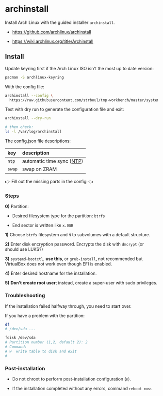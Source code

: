 # archinstall

Install Arch Linux with the guided installer `archinstall`.

- https://github.com/archlinux/archinstall

- https://wiki.archlinux.org/title/Archinstall

## Install

Update keyring first if the Arch Linux ISO isn't the most up to date version:

```sh
pacman -S archlinux-keyring
```

With the config file:

```sh
archinstall --config \
  https://raw.githubusercontent.com/strboul/tmp-workbench/master/system/core/arch/archinstall/config.json
```

Test with dry run to generate the configuration file and exit:

```sh
archinstall --dry-run

# then check:
ls -l /var/log/archinstall
```

The [config.json](config.json) file descriptions:

| key          | description                                       |
|:-------------|:--------------------------------------------------|
| `ntp`        | automatic time sync ([NTP](https://www.ntp.org/)) |
| `swap`       | swap on ZRAM                                      |

:point_right: Fill out the missing parts in the config :point_left:

### Steps

**0)** Partition:

  + Desired filesystem type for the partition: `btrfs`

  + End sector is written like `x.0GB`

**1)** Choose `btrfs` filesystem and `N` to subvolumes with a default structure.

**2)** Enter disk encryption password. Encrypts the disk with `dmcrypt` (or should
use LUKS?)

**3)** `systemd-bootctl`, **use this**, or `grub-install`, not recommended but
  VirtualBox does not work even though EFI is enabled.

**4)** Enter desired hostname for the installation.

**5)** **Don't create root user**; instead, create a super-user with sudo privileges.

### Troubleshooting

If the installation failed halfway through, you need to start over.

If you have a problem with the partition:

```sh
df
# /dev/sda ...

fdisk /dev/sda
# Partition number (1,2, default 2): 2
# Command:
# w  write table to disk and exit
#
```

### Post-installation

+ Do not chroot to perform post-installation configuration (`n`).

+ If the installation completed without any errors, command `reboot now`.
